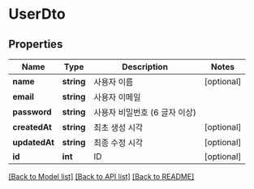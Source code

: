 # UserDto

## Properties
Name | Type | Description | Notes
------------ | ------------- | ------------- | -------------
**name** | **string** | 사용자 이름 | [optional] 
**email** | **string** | 사용자 이메일 | 
**password** | **string** | 사용자 비밀번호 (6 글자 이상) | 
**createdAt** | **string** | 최초 생성 시각 | [optional] 
**updatedAt** | **string** | 최종 수정 시각 | [optional] 
**id** | **int** | ID | [optional] 

[[Back to Model list]](../README.md#documentation-for-models) [[Back to API list]](../README.md#documentation-for-api-endpoints) [[Back to README]](../README.md)


